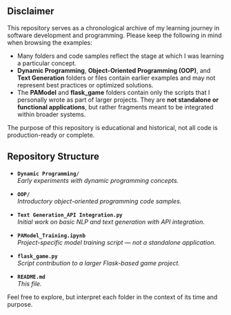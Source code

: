 ## Disclaimer

This repository serves as a chronological archive of my learning journey in software development and programming. Please keep the following in mind when browsing the examples:

- Many folders and code samples reflect the stage at which I was learning a particular concept.
- **Dynamic Programming**, **Object-Oriented Programming (OOP)**, and **Text Generation** folders or files contain earlier examples and may not represent best practices or optimized solutions.
- The **PAModel** and **flask_game** folders contain only the scripts that I personally wrote as part of larger projects. They are **not standalone or functional applications**, but rather fragments meant to be integrated within broader systems.

The purpose of this repository is educational and historical, not all code is production-ready or complete.


## Repository Structure 

- **`Dynamic Programming/`**  
  _Early experiments with dynamic programming concepts._

- **`OOP/`**  
  _Introductory object-oriented programming code samples._

- **`Text Generation_API Integration.py`**  
  _Initial work on basic NLP and text generation with API integration._

- **`PAModel_Training.ipynb`**  
  _Project-specific model training script — not a standalone application._

- **`flask_game.py`**  
  _Script contribution to a larger Flask-based game project._

- **`README.md`**  
  _This file._


Feel free to explore, but interpret each folder in the context of its time and purpose.
